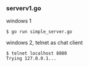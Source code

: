 
### serverv1.go 

windows 1
```
$ go run simple_server.go
```

windows 2, telnet as chat client
```
$ telnet localhost 8080
Trying 127.0.0.1...
```
